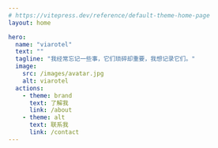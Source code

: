 ```yaml
---
# https://vitepress.dev/reference/default-theme-home-page
layout: home

hero:
  name: "viarotel"
  text: ""
  tagline: "我经常忘记一些事，它们琐碎却重要，我想记录它们。"
  image:
    src: /images/avatar.jpg
    alt: viarotel
  actions:
    - theme: brand
      text: 了解我
      link: /about
    - theme: alt
      text: 联系我
      link: /contact
---
```


<script setup>
  import ViaFeatures from '@/components/ViaFeatures/index.vue'
</script>

<ViaFeatures/>